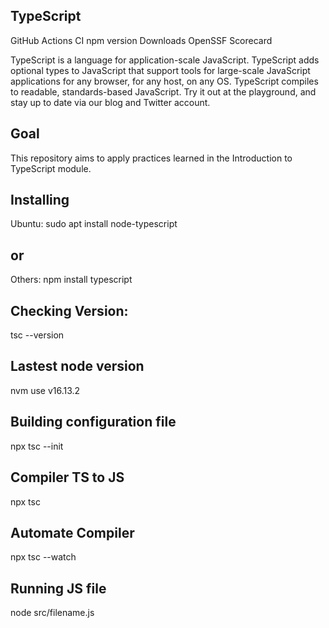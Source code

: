 ## TypeScript
GitHub Actions CI npm version Downloads OpenSSF Scorecard

TypeScript is a language for application-scale JavaScript. TypeScript adds optional types to JavaScript that support tools for large-scale JavaScript applications for any browser, for any host, on any OS. TypeScript compiles to readable, standards-based JavaScript. Try it out at the playground, and stay up to date via our blog and Twitter account.

## Goal

This repository aims to apply practices learned in the Introduction to TypeScript module.


## Installing
Ubuntu:
sudo apt install node-typescript
## or
Others:
npm install typescript

## Checking Version:
tsc --version
## Lastest node version
nvm use v16.13.2

## Building configuration file
npx tsc --init

## Compiler  TS to JS
npx tsc 

## Automate Compiler
npx tsc --watch

## Running JS file
node src/filename.js






